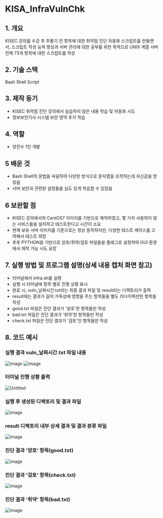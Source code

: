 # KISA_InfraVulnChk
## 1. 개요
KISEC 강의를 수강 후 주통기 전 항목에 대한 취약점 진단 자동화 스크립트를 만들면서, 스크립트 작성 능력 향상과 서버 관리에 대한 공부를 위한 목적으로 UNIX 계열 서버 전체 73개 항목에 대한 스크립트를 작성

## 2. 기술 스택
Bash Shell Script

## 3. 제작 동기
- KISEC 취약점 진단 강의에서 실습하지 않은 내용 학습 및 자동화 시도
- 정보보안기사 시스템 보안 영역 추가 학습

## 4. 역할
- 양진수 1인 개발

## 5 배운 것
- Bash Shell의 문법을 숙달하여 다양한 방식으로 문자열을 조작하는데 자신감을 얻었음
- 서버 보안과 관련된 설정들을 심도 있게 학습할 수 있었음

## 6 보완할 점
- KISEC 강의에서의 CentOS7 이미지를 기반으로 제작하였고, 몇 가지 사용하지 않는 서비스들을 설치하고 테스트한다고 시간이 소요
- 현재 보유 서버 이미지를 기준으로는 정상 동작하지만, 다양한 테스트 케이스를 고려해서 테스트 희망
- 추후 PYTHON을 기반으로 양호/취약/검토 파일들을 플래그로 설정하여 GUI 환경에서 제작 가능 시도 요망

## 7. 실행 방법 및 프로그램 설명(상세 내용 캡처 화면 참고)
- 터미널에서 infra.sh를 실행
- 실행 시 터미널에 항목 별로 진행 상황 표시
- 완료 시, vuln_날짜시간.txt라는 최종 결과 파일 및 result라는 디렉토리가 출력
- result에는 결과가 길어 가독성에 영향을 주는 항목들을 별도 리다이렉션한 항목들 작성
- good.txt 파일은 진단 결과가 '양호'한 항목들만 작성
- bad.txt 파일은 진단 결과가 '취약'한 항목들만 작성
- check.txt 파일은 진단 결과가 '검토'인 항목들만 작성

## 8. 코드 예시
### 실행 결과 vuln_날짜시간.txt 파일 내용
![image](https://github.com/fjybjinsu/KISA_InfraVulnChk/assets/85774577/5d1db54f-441f-4476-9fb3-38dd3c603ca2)
![image](https://github.com/fjybjinsu/KISA_InfraVulnChk/assets/85774577/3d786195-c5fa-48f9-b09a-0baf78a09cc9)

### 터미널 진행 상황 출력
![Untitled](https://s3-us-west-2.amazonaws.com/secure.notion-static.com/2718e0c1-e16c-4e41-86c7-a066ffb28bf0/Untitled.png)

### 실행 후 생성된 디렉토리 및 결과 파일
![image](https://github.com/fjybjinsu/KISA_InfraVulnChk/assets/85774577/397a8722-16e3-4ff9-8a41-d08a9c66cc97)

### result 디렉토리 내부 상세 결과 및 결과 분류 파일
![image](https://github.com/fjybjinsu/KISA_InfraVulnChk/assets/85774577/10d42798-acf6-4a6d-b860-e3af0ee32ab4)

### 진단 결과 '양호' 항목(good.txt)
![image](https://github.com/fjybjinsu/KISA_InfraVulnChk/assets/85774577/418a4ccc-6f30-473d-be2b-70766fd4fd1e)

### 진단 결과 '검토' 항목(check.txt)
![image](https://github.com/fjybjinsu/KISA_InfraVulnChk/assets/85774577/1e58103a-cf24-4075-898d-1c678b9d8537)

### 진단 결과 '취약' 항목(bad.txt)
![image](https://github.com/fjybjinsu/KISA_InfraVulnChk/assets/85774577/a33a75f2-a001-41e2-b6a4-f77028247a18)
